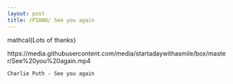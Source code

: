 ```yaml
---
layout: post
title: /PIANO/ See you again
---
```


mathcal{Lots of thanks} 

<style>
	.breakAll{word-break:break-all;}			
</style>
<p class = "breakAll">https://media.githubusercontent.com/media/startadaywithasmile/box/master/See%20you%20again.mp4</p>

`Charlie Puth - See you again` 
